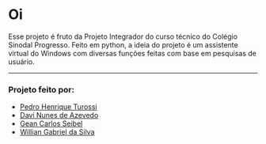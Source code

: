 # Oi
Esse projeto é fruto da Projeto Integrador do curso técnico do Colégio Sinodal Progresso.
Feito em python, a ideia do  projeto é um assistente virtual do Windows com diversas funções feitas com base em pesquisas de usuário.

<hr>

### Projeto feito por:
- [Pedro Henrique Turossi](https://github.com/PedroTurossi)
- [Davi Nunes de Azevedo](https://github.com/memedym)
- [Gean Carlos Seibel](https://github.com/GeanCarlosSeibel)
- [Willian Gabriel da Silva](https://github.com/evolouwill)
